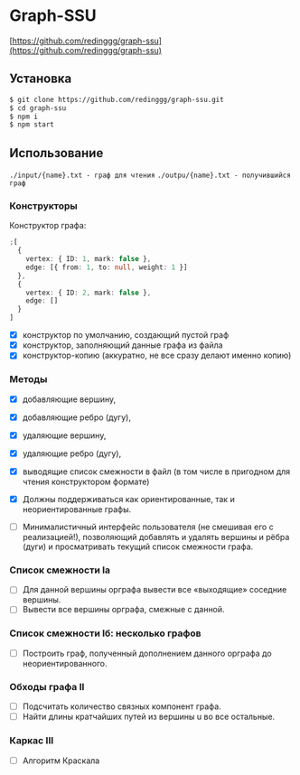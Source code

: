# Graph-SSU

[https://github.com/redinggg/graph-ssu](https://github.com/redinggg/graph-ssu)

## Установка

```sh
$ git clone https://github.com/redinggg/graph-ssu.git
$ cd graph-ssu
$ npm i
$ npm start
```

## Использование

`./input/{name}.txt - граф для чтения`
`./outpu/{name}.txt - получившийся граф`

### Конструкторы

Конструктор графа:

```typescript
;[
  {
    vertex: { ID: 1, mark: false },
    edge: [{ from: 1, to: null, weight: 1 }]
  },
  {
    vertex: { ID: 2, mark: false },
    edge: []
  }
]
```

- [x] конструктор по умолчанию, создающий пустой граф
- [x] конструктор, заполняющий данные графа из файла
- [x] конструктор-копию (аккуратно, не все сразу делают именно копию)

### Методы

- [x] добавляющие вершину,
- [x] добавляющие ребро (дугу),
- [x] удаляющие вершину,
- [x] удаляющие ребро (дугу),
- [x] выводящие список смежности в файл (в том числе в пригодном для чтения конструктором формате)

- [x] Должны поддерживаться как ориентированные, так и неориентированные графы.

- [ ] Минималистичный интерфейс пользователя (не смешивая его с реализацией!), позволяющий добавлять и удалять вершины и рёбра (дуги) и просматривать текущий список смежности графа.

### Список смежности Ia

- [ ] Для данной вершины орграфа вывести все «выходящие» соседние вершины.
- [ ] Вывести все вершины орграфа, смежные с данной.

### Список смежности Iб: несколько графов

- [ ] Построить граф, полученный дополнением данного орграфа до неориентированного.

### Обходы графа II

- [ ] Подсчитать количество связных компонент графа.
- [ ] Найти длины кратчайших путей из вершины u во все остальные.

### Каркас III

- [ ] Алгоритм Краскала

